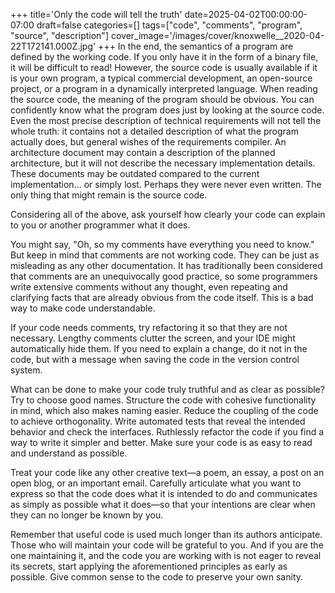 +++
title='Only the code will tell the truth'
date=2025-04-02T00:00:00-07:00
draft=false
categories=[]
tags=["code", "comments", "program", "source", "description"]
cover_image='/images/cover/knoxwelle__2020-04-22T172141.000Z.jpg'
+++
In the end, the semantics of a program are defined by the working code. If you only have it in the form of a binary file, it will be difficult to read! However, the source code is usually available if it is your own program, a typical commercial development, an open-source project, or a program in a dynamically interpreted language. When reading the source code, the meaning of the program should be obvious. You can confidently know what the program does just by looking at the source code. Even the most precise description of technical requirements will not tell the whole truth: it contains not a detailed description of what the program actually does, but general wishes of the requirements compiler. An architecture document may contain a description of the planned architecture, but it will not describe the necessary implementation details. These documents may be outdated compared to the current implementation... or simply lost. Perhaps they were never even written. The only thing that might remain is the source code.

Considering all of the above, ask yourself how clearly your code can explain to you or another programmer what it does.

You might say, "Oh, so my comments have everything you need to know." But keep in mind that comments are not working code. They can be just as misleading as any other documentation. It has traditionally been considered that comments are an unequivocally good practice, so some programmers write extensive comments without any thought, even repeating and clarifying facts that are already obvious from the code itself. This is a bad way to make code understandable.

If your code needs comments, try refactoring it so that they are not necessary. Lengthy comments clutter the screen, and your IDE might automatically hide them. If you need to explain a change, do it not in the code, but with a message when saving the code in the version control system.

What can be done to make your code truly truthful and as clear as possible? Try to choose good names. Structure the code with cohesive functionality in mind, which also makes naming easier. Reduce the coupling of the code to achieve orthogonality. Write automated tests that reveal the intended behavior and check the interfaces. Ruthlessly refactor the code if you find a way to write it simpler and better. Make sure your code is as easy to read and understand as possible.

Treat your code like any other creative text—a poem, an essay, a post on an open blog, or an important email. Carefully articulate what you want to express so that the code does what it is intended to do and communicates as simply as possible what it does—so that your intentions are clear when they can no longer be known by you.

Remember that useful code is used much longer than its authors anticipate. Those who will maintain your code will be grateful to you. And if you are the one maintaining it, and the code you are working with is not eager to reveal its secrets, start applying the aforementioned principles as early as possible. Give common sense to the code to preserve your own sanity.
